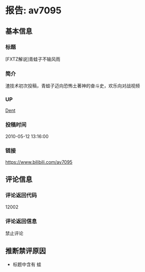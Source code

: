 # &#25253;&#21578;: av7095

## &#22522;&#26412;&#20449;&#24687;
### &#26631;&#39064;
[FXTZ&#35299;&#35828;]&#38738;&#34521;&#23376;&#19981;&#36755;&#39118;&#38632;  
### &#31616;&#20171;
&#28195;&#25216;&#26415;&#21021;&#27425;&#25237;&#31295;&#65292;&#38738;&#34521;&#23376;&#36808;&#21521;&#24656;&#24598;&#22303;&#33879;&#31070;&#30340;&#22859;&#26007;&#21490;&#65292;&#27426;&#20048;&#21521;&#23545;&#25112;&#35270;&#39057;  
### UP
[Dent](https://space.bilibili.com/26653)  
### &#25237;&#31295;&#26102;&#38388;
2010-05-12 13:16:00  
### &#38142;&#25509;
https://www.bilibili.com/av7095  

## &#35780;&#35770;&#20449;&#24687;
### &#35780;&#35770;&#36820;&#22238;&#20195;&#30721;
12002  
### &#35780;&#35770;&#36820;&#22238;&#20449;&#24687;
&#31105;&#27490;&#35780;&#35770;  

## &#25512;&#26029;&#31105;&#35780;&#21407;&#22240;
- &#26631;&#39064;&#20013;&#21547;&#26377; &#34521;  

